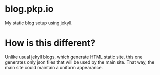 # blog.pkp.io
My static blog setup using jekyll. 

# How is this different?
Unlike usual jekyll blogs, which generate HTML static site, this one generates only json files that will be used by the main site. That way, the main site could maintain a uniform appearance. 

